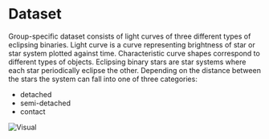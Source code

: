 Dataset
=======

Group-specific dataset consists of light curves of three different types of eclipsing binaries. 
Light curve is a curve representing brightness of star or star system plotted against time. 
Characteristic curve shapes correspond to different types of objects. 
Eclipsing binary stars are star systems where each star periodically eclipse the other. 
Depending on the distance between the stars the system can fall into one of three categories:

- detached
- semi-detached
- contact

![Visual](http://lifeng.lamost.org/courses/astrotoday/CHAISSON/AT320/IMAGES/AT20FG21.JPG)


